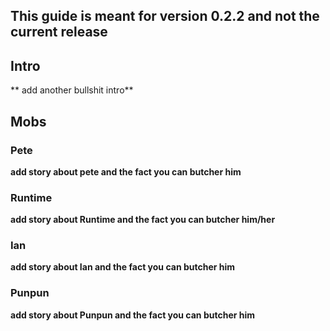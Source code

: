 ## This guide is meant for version 0.2.2 and not the current release

## Intro
** add another bullshit intro**

## Mobs
### Pete
**add story about pete and the fact you can butcher him**
### Runtime
**add story about Runtime and the fact you can butcher him/her**
### Ian
**add story about Ian and the fact you can butcher him**
### Punpun
**add story about Punpun and the fact you can butcher him**